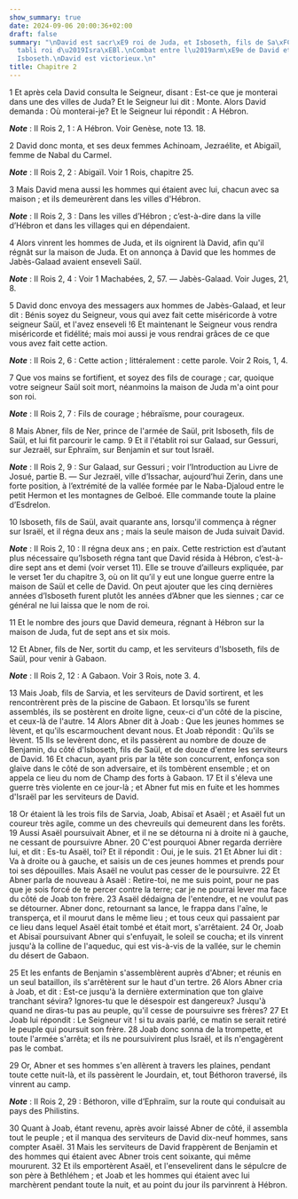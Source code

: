 ```yaml
---
show_summary: true
date: 2024-09-06 20:00:36+02:00
draft: false
summary: "\nDavid est sacr\xE9 roi de Juda, et Isboseth, fils de Sa\xFCl, est \xE9\
  tabli roi d\u2019Isra\xEBl.\nCombat entre l\u2019arm\xE9e de David et celle d\u2019\
  Isboseth.\nDavid est victorieux.\n"
title: Chapitre 2
---
```





1 Et après cela David consulta le Seigneur, disant : Est-ce que je monterai dans une des villes de Juda? Et le Seigneur lui dit : Monte. Alors David demanda : Où monterai-je? Et le Seigneur lui répondit : A Hébron.

***Note*** :  II Rois 2, 1 : A Hébron. Voir Genèse, note 13. 18.

2 David donc monta, et ses deux femmes Achinoam, Jezraélite, et Abigaïl, femme de Nabal du Carmel.

***Note*** :  II Rois 2, 2 : Abigaïl. Voir 1 Rois, chapitre 25.

3 Mais David mena aussi les hommes qui étaient avec lui, chacun avec sa maison ; et ils demeurèrent dans les villes d'Hébron.

***Note*** :  II Rois 2, 3 : Dans les villes d’Hébron ; c’est-à-dire dans la ville d’Hébron et dans les villages qui en dépendaient.

4 Alors vinrent les hommes de Juda, et ils oignirent là David, afin qu'il régnât sur la maison de Juda. Et on annonça à David que les hommes de Jabès-Galaad avaient enseveli Saül.

***Note*** :  II Rois 2, 4 : Voir 1 Machabées, 2, 57. ― Jabès-Galaad. Voir Juges, 21, 8.


5 David donc envoya des messagers aux hommes de Jabès-Galaad, et leur dit : Bénis soyez du Seigneur, vous qui avez fait cette miséricorde à votre seigneur Saül, et l'avez enseveli !6 Et maintenant le Seigneur vous rendra miséricorde et fidélité; mais moi aussi je vous rendrai grâces de ce que vous avez fait cette action.

***Note*** :  II Rois 2, 6 : Cette action ; littéralement : cette parole. Voir 2 Rois, 1, 4.

7 Que vos mains se fortifient, et soyez des fils de courage ; car, quoique votre seigneur Saül soit mort, néanmoins la maison de Juda m'a oint pour son roi.

***Note*** :  II Rois 2, 7 : Fils de courage ; hébraïsme, pour courageux.


8 Mais Abner, fils de Ner, prince de l'armée de Saül, prit Isboseth, fils de Saül, et lui fit parcourir le camp. 9 Et il l'établit roi sur Galaad, sur Gessuri, sur Jezraël, sur Ephraïm, sur Benjamin et sur tout Israël.

***Note*** :  II Rois 2, 9 : Sur Galaad, sur Gessuri ; voir l’Introduction au Livre de Josué, partie B. ― Sur Jezraël, ville d’Issachar, aujourd’hui Zerin, dans une forte position, à l’extrémité de la vallée formée par le Naba-Djaloud entre le petit Hermon et les montagnes de Gelboé. Elle commande toute la plaine d’Esdrelon.

10 Isboseth, fils de Saül, avait quarante ans, lorsqu'il commença à régner sur Israël, et il régna deux ans ; mais la seule maison de Juda suivait David.

***Note*** :  II Rois 2, 10 : Il régna deux ans ; en paix. Cette restriction est d’autant plus nécessaire qu’Isboseth régna tant que David résida à Hébron, c’est-à-dire sept ans et demi (voir verset 11). Elle se trouve d’ailleurs expliquée, par le verset 1er du chapitre 3, où on lit qu’il y eut une longue guerre entre la maison de Saül et celle de David. On peut ajouter que les cinq dernières années d’Isboseth furent plutôt les années d’Abner que les siennes ; car ce général ne lui laissa que le nom de roi.

11 Et le nombre des jours que David demeura, régnant à Hébron sur la maison de Juda, fut de sept ans et six mois.


12 Et Abner, fils de Ner, sortit du camp, et les serviteurs d'Isboseth, fils de Saül, pour venir à Gabaon.

***Note*** :  II Rois 2, 12 : A Gabaon. Voir 3 Rois, note 3. 4.

13 Mais Joab, fils de Sarvia, et les serviteurs de David sortirent, et les rencontrèrent près de la piscine de Gabaon. Et lorsqu'ils se furent assemblés, ils se postèrent en droite ligne, ceux-ci d'un côté de la piscine, et ceux-là de l'autre. 14 Alors Abner dit à Joab : Que les jeunes hommes se lèvent, et qu'ils escarmouchent devant nous. Et Joab répondit : Qu'ils se lèvent. 15 Ils se levèrent donc, et ils passèrent au nombre de douze de Benjamin, du côté d'Isboseth, fils de Saül, et de douze d'entre les serviteurs de David. 16 Et chacun, ayant pris par la tête son concurrent, enfonça son glaive dans le côté de son adversaire, et ils tombèrent ensemble ; et on appela ce lieu du nom de Champ des forts à Gabaon. 17 Et il s'éleva une guerre très violente en ce jour-là ; et Abner fut mis en fuite et les hommes d'Israël par les serviteurs de David.


18 Or étaient là les trois fils de Sarvia, Joab, Abisaï et Asaël ; et Asaël fut un coureur très agile, comme un des chevreuils qui demeurent dans les forêts. 19 Aussi Asaël poursuivait Abner, et il ne se détourna ni à droite ni à gauche, ne cessant de poursuivre Abner. 20 C'est pourquoi Abner regarda derrière lui, et dit : Es-tu Asaël, toi? Et il répondit : Oui, je le suis. 21 Et Abner lui dit : Va à droite ou à gauche, et saisis un de ces jeunes hommes et prends pour toi ses dépouilles. Mais Asaël ne voulut pas cesser de le poursuivre. 22 Et Abner parla de nouveau à Asaël : Retire-toi, ne me suis point, pour ne pas que je sois forcé de te percer contre la terre; car je ne pourrai lever ma face du côté de Joab ton frère. 23 Asaël dédaigna de l'entendre, et ne voulut pas se détourner. Abner donc, retournant sa lance, le frappa dans l'aîne, le transperça, et il mourut dans le même lieu ; et tous ceux qui passaient par ce lieu dans lequel Asaël était tombé et était mort, s'arrêtaient. 24 Or, Joab et Abisaï
poursuivant Abner qui s'enfuyait, le soleil se coucha; et ils vinrent jusqu'à la colline de l'aqueduc, qui est vis-à-vis de la vallée, sur le chemin du désert de Gabaon.


25 Et les enfants de Benjamin s'assemblèrent auprès d'Abner; et réunis en un seul bataillon, ils s'arrêtèrent sur le haut d'un tertre. 26 Alors Abner cria à Joab, et dit : Est-ce jusqu'à la dernière extermination que ton glaive tranchant sévira? Ignores-tu que le désespoir est dangereux? Jusqu'à quand ne diras-tu pas au peuple, qu'il cesse de poursuivre ses frères? 27 Et Joab lui répondit : Le Seigneur vit ! si tu avais parlé, ce matin se serait retiré le peuple qui poursuit son frère. 28 Joab donc sonna de la trompette, et toute l'armée s'arrêta; et ils ne poursuivirent plus Israël, et ils n'engagèrent pas le combat.


29 Or, Abner et ses hommes s'en allèrent à travers les plaines, pendant toute cette nuit-là, et ils passèrent le Jourdain, et, tout Béthoron traversé, ils vinrent au camp.

***Note*** :  II Rois 2, 29 : Béthoron, ville d’Ephraïm, sur la route qui conduisait au pays des Philistins.

30 Quant à Joab, étant revenu, après avoir laissé Abner de côté, il assembla tout le peuple ; et il manqua des serviteurs de David dix-neuf hommes, sans compter Asaël. 31 Mais les serviteurs de David frappèrent de Benjamin et des hommes qui étaient avec Abner trois cent soixante, qui même moururent. 32 Et ils emportèrent Asaël, et l'ensevelirent dans le sépulcre de son père à Bethléhem ; et Joab et les hommes qui étaient avec lui marchèrent pendant toute la nuit, et au point du jour ils parvinrent à Hébron.

